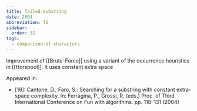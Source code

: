 ```yaml
---
title: Tailed-Substring
date: 2004
abbreviation: TS
sidebar:
  order: 32
tags:
  - comparison-of-characters
---
```


Improvement of [[Brute-Force]] using a variant of the occurrence heuristics in [[Horspool]]. It uses constant extra space

Appeared in:

- [19]: Cantone, D., Faro, S.: Searching for a substring with constant extra-space complexity. In: Ferragina, P., Grossi, R. (eds.) Proc. of Third International Conference on Fun with algorithms. pp. 118–131 (2004)
